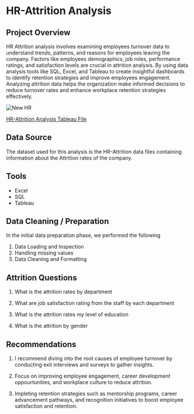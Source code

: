 
# **HR-Attrition Analysis**

## Project Overview

HR Attrition analysis involves examining employees turnover data to understand trends, patterns, and reasons for employees leaving the company. Factors like employees demographics, job roles, performance ratings, and satisfaction levels are crucial in attrition analysis. By using data analysis tools like SQL, Excel, and Tableau to create insightful dashboards to identify retention strategies and improve employees engagement. Analyzing attrition data helps the organization make informed decisions to reduce turnover rates and enhance workplace retention strategies effectively.

![New HR](https://github.com/Oluwafemiokans/HR-Attrition-Analysis/assets/159950899/0d2b7207-799f-48d5-a8ef-6c674ad4b51b)

[HR-Attrition Analysis Tableau File](https://public.tableau.com/app/profile/oluwafemi.okanlawon/viz/HRData_17061830516970/Dashboard?publish=yes)

## Data Source

The dataset used for this analysis is the HR-Attrition data files containing information about the Attrition rates of the company.

## Tools 

- Excel
- SQL
- Tableau

## Data Cleaning / Preparation

In the initial data preparation phase, we performed the following

1. Data Loading and Inspection
2. Handling missing values
3. Data Cleaning and Formatting

## Attrition Questions

1. What is the attrition rates by department

2. What are job satisfaction rating from the staff by each department

3. What is the attrition rates my level of education

4. What is the attrition by gender

## Recommendations

1. I recommend diving into the root causes of employee turnover by conducting exit interviews and surveys to gather insights.

2. Focus on improving employee engagement, career development oppourtunities, and workplace culture to reduce attrition.

3. Impleting retention strategies such as mentorship programs, career advancement pathways, and recognition initiatives to boost employee satisfaction and retention. 
